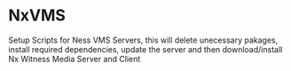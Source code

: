 # NxVMS
Setup Scripts for Ness VMS Servers, this will delete unecessary pakages, install required dependencies, 
update the server and then download/install Nx Witness Media Server and Client
